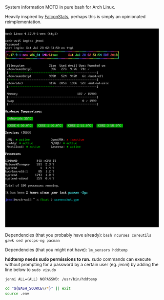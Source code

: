 System information MOTD in pure bash for Arch Linux.

Heavily inspired by [FalconStats](https://github.com/Heholord/FalconStats), perhaps this is simply an opinionated reimplementation.

![July 28, 2018 screenshot](screenshot.png)

Dependencies (that you probably have already): `bash ncurses coreutils gawk sed procps-ng pacman`

Dependencies (that you might not have): `lm_sensors hddtemp`

**hddtemp needs sudo permissions to run.** *sudo* commands can execute without prompting for a password by a certain user (eg. *jenni*) by adding the line below to `sudo visudo`

```
jenni ALL=(ALL) NOPASSWD: /usr/bin/hddtemp
```

```bash
cd "${BASH_SOURCE%/*}" || exit
source .env
```